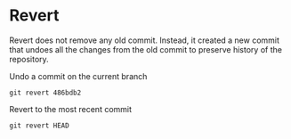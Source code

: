 # Revert

Revert does not remove any old commit. Instead, it created a new commit that undoes all the changes from the old commit to preserve history of the repository.

Undo a commit on the current branch

```
git revert 486bdb2
```

Revert to the most recent commit

```
git revert HEAD
```
